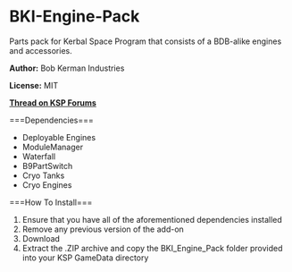 # BKI-Engine-Pack
  Parts pack for Kerbal Space Program that consists of a BDB-alike engines and accessories.

  **Author:** Bob Kerman Industries

  **License:** MIT

  [**Thread on KSP Forums**](N/A)

  ===Dependencies===
   - Deployable Engines
   - ModuleManager
   - Waterfall
   - B9PartSwitch
   - Cryo Tanks
   - Cryo Engines

  ===How To Install===
  1. Ensure that you have all of the aforementioned dependencies installed
  2. Remove any previous version of the add-on
  3. Download
  4. Extract the .ZIP archive and copy the BKI_Engine_Pack folder provided into your KSP GameData directory
